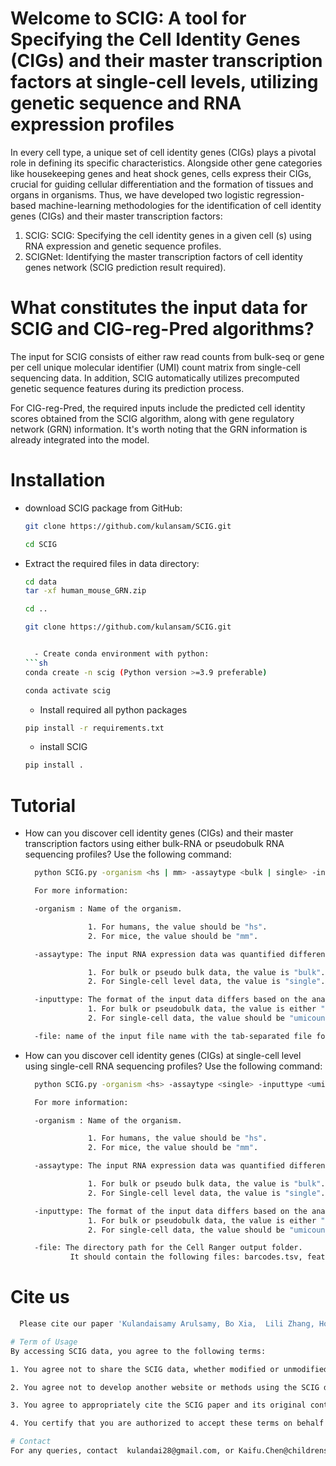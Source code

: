 # Welcome to SCIG: A tool for Specifying the Cell Identity Genes (CIGs) and their master transcription factors at single-cell levels, utilizing genetic sequence and RNA expression profiles
In every cell type, a unique set of cell identity genes (CIGs) plays a pivotal role in defining its specific characteristics. Alongside other gene categories like housekeeping genes and heat shock genes, cells express their CIGs, crucial for guiding cellular differentiation and the formation of tissues and organs in organisms. Thus, we have developed two logistic regression-based machine-learning methodologies for the identification of cell identity genes (CIGs) and their master transcription factors:

1. SCIG: SCIG: Specifying  the cell identity genes in a given cell (s) using RNA expression and genetic sequence profiles.
2. SCIGNet: Identifying the master transcription factors of cell identity genes network  (SCIG prediction result required).
   
# What constitutes the input data for SCIG and CIG-reg-Pred algorithms?

The input for SCIG consists of either raw read counts from bulk-seq or gene per cell unique molecular identifier (UMI) count matrix from single-cell sequencing data. In addition, SCIG automatically utilizes precomputed genetic sequence features during its prediction process.

For CIG-reg-Pred, the required inputs include the predicted cell identity scores obtained from the SCIG algorithm, along with gene regulatory network (GRN) information. It's worth noting that the GRN information is already integrated into the model.
# Installation
- download SCIG package from GitHub:
  ```sh
  git clone https://github.com/kulansam/SCIG.git
  ```
  ```sh
  cd SCIG
  ```
- Extract the required files in data directory:
  ```sh
  cd data
  tar -xf human_mouse_GRN.zip
  ```
  ```sh
  cd ..
  ```
  ```sh
  git clone https://github.com/kulansam/SCIG.git


    - Create conda environment with python:
  ```sh
  conda create -n scig (Python version >=3.9 preferable)
  ```
    ```sh
  conda activate scig
  ```
  - Install required all python packages
  ```sh
  pip install -r requirements.txt
  ```
  -  install SCIG
  ```sh
  pip install .
  ```
# Tutorial 
- How can you discover cell identity genes (CIGs) and their master transcription factors using either bulk-RNA or pseudobulk RNA sequencing profiles?
  Use the following command:
  
  ```sh
    python SCIG.py -organism <hs | mm> -assaytype <bulk | single> -inputtype <rawcount | tpm> -file <tab separated expression data file>
  ```
  ```sh
    For more information:
  
    -organism : Name of the organism.

                1. For humans, the value should be "hs".
                2. For mice, the value should be "mm".

    -assaytype: The input RNA expression data was quantified differently based on the level of analysis.

                1. For bulk or pseudo bulk data, the value is "bulk".
                2. For Single-cell level data, the value is "single".

    -inputtype: The format of the input data differs based on the analysis level.
                1. For bulk or pseudobulk data, the value is either "rawcount" or "tpm".
                2. For single-cell data, the value should be "umicount".

    -file: name of the input file name with the tab-separated file format.
  ```

- How can you discover cell identity genes (CIGs) at single-cell level using single-cell RNA sequencing profiles?
  Use the following command:
  
  ```sh
    python SCIG.py -organism <hs> -assaytype <single> -inputtype <umicount> -file <cellranger matrix output folder name>
  ```
  ```sh
    For more information:
  
    -organism : Name of the organism.

                1. For humans, the value should be "hs".
                2. For mice, the value should be "mm".

    -assaytype: The input RNA expression data was quantified differently based on the level of analysis.

                1. For bulk or pseudo bulk data, the value is "bulk".
                2. For Single-cell level data, the value is "single".

    -inputtype: The format of the input data differs based on the analysis level.
                1. For bulk or pseudobulk data, the value is either "rawcount" or "tpm".
                2. For single-cell data, the value should be "umicount".

    -file: The directory path for the Cell Ranger output folder.
            It should contain the following files: barcodes.tsv, features.tsv, and matrix.mtx.
  
  ```
# Cite us
  ```sh
    Please cite our paper 'Kulandaisamy Arulsamy, Bo Xia,  Lili Zhang, Hong Chen & Kaifu Chen (2024). Machine Learning Uncovers Cell Identity Genes in Single Cells by Genetic Sequence Features
  ```
   ```sh
# Term of Usage
By accessing SCIG data, you agree to the following terms:

1. You agree not to share the SCIG data, whether modified or unmodified, with individuals outside your research group. This includes preventing access by unauthorized individuals and refraining from directly providing the data to others.

2. You agree not to develop another website or methods using the SCIG data without prior permission. Contact us for any such intentions.

3. You agree to appropriately cite the SCIG paper and its original contributions if utilized in your work.

4. You certify that you are authorized to accept these terms on behalf of your institution.

# Contact
For any queries, contact  kulandai28@gmail.com, or Kaifu.Chen@childrens.harvard.edu. Copy right @ Dr.Kaifu Chen lab, @ Boston Children's Hospital, Harvard Medical School
